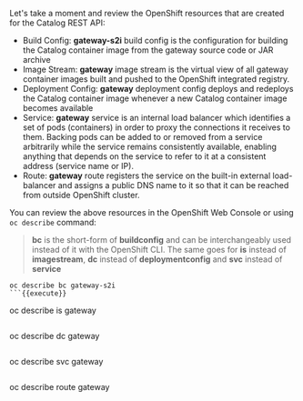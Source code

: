 Let's take a moment and review the OpenShift resources that are created for the Catalog REST API:

* Build Config: **gateway-s2i** build config is the configuration for building the Catalog 
container image from the gateway source code or JAR archive
* Image Stream: **gateway** image stream is the virtual view of all gateway container 
images built and pushed to the OpenShift integrated registry.
* Deployment Config: **gateway** deployment config deploys and redeploys the Catalog container 
image whenever a new Catalog container image becomes available
* Service: **gateway** service is an internal load balancer which identifies a set of 
pods (containers) in order to proxy the connections it receives to them. Backing pods can be 
added to or removed from a service arbitrarily while the service remains consistently available, 
enabling anything that depends on the service to refer to it at a consistent address (service name 
or IP).
* Route: **gateway** route registers the service on the built-in external load-balancer 
and assigns a public DNS name to it so that it can be reached from outside OpenShift cluster.

You can review the above resources in the OpenShift Web Console or using `oc describe` command:

> **bc** is the short-form of **buildconfig** and can be interchangeably used instead of it with the
> OpenShift CLI. The same goes for **is** instead of **imagestream**, **dc** instead of **deploymentconfig**
> and **svc** instead of **service**

```
oc describe bc gateway-s2i
```{{execute}}

```
oc describe is gateway
```{{execute}}

```
oc describe dc gateway
```{{execute}}

```
oc describe svc gateway
```{{execute}}

```
oc describe route gateway
```{{execute}}
